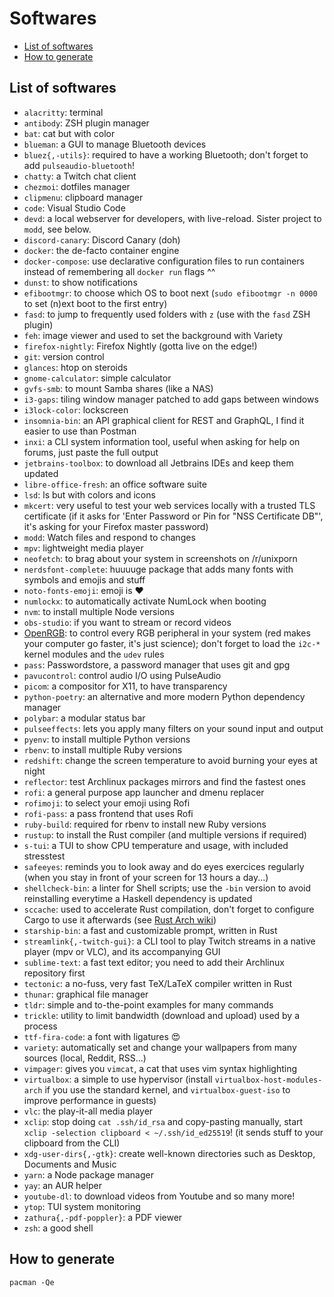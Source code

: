 # Softwares

<!-- toc -->

- [List of softwares](#list-of-softwares)
- [How to generate](#how-to-generate)

<!-- tocstop -->

## List of softwares

- `alacritty`: terminal
- `antibody`: ZSH plugin manager
- `bat`: cat but with color
- `blueman`: a GUI to manage Bluetooth devices
- `bluez{,-utils}`: required to have a working Bluetooth; don't forget to add `pulseaudio-bluetooth`!
- `chatty`: a Twitch chat client
- `chezmoi`: dotfiles manager
- `clipmenu`: clipboard manager
- `code`: Visual Studio Code
- `devd`: a local webserver for developers, with live-reload. Sister project to `modd`, see below.
- `discord-canary`: Discord Canary (doh)
- `docker`: the de-facto container engine
- `docker-compose`: use declarative configuration files to run containers instead of remembering all `docker run` flags ^^
- `dunst`: to show notifications
- `efibootmgr`: to choose which OS to boot next (`sudo efibootmgr -n 0000` to set (n)ext boot to the first entry)
- `fasd`: to jump to frequently used folders with `z` (use with the `fasd` ZSH plugin)
- `feh`: image viewer and used to set the background with Variety
- `firefox-nightly`: Firefox Nightly (gotta live on the edge!)
- `git`: version control
- `glances`: htop on steroids
- `gnome-calculator`: simple calculator
- `gvfs-smb`: to mount Samba shares (like a NAS)
- `i3-gaps`: tiling window manager patched to add gaps between windows
- `i3lock-color`: lockscreen
- `insomnia-bin`: an API graphical client for REST and GraphQL, I find it easier to use than Postman
- `inxi`: a CLI system information tool, useful when asking for help on forums, just paste the full output
- `jetbrains-toolbox`: to download all Jetbrains IDEs and keep them updated
- `libre-office-fresh`: an office software suite
- `lsd`: ls but with colors and icons
- `mkcert`: very useful to test your web services locally with a trusted TLS certificate (if it asks for 'Enter Password or Pin for "NSS Certificate DB"', it's asking for your Firefox master password)
- `modd`: Watch files and respond to changes
- `mpv`: lightweight media player
- `neofetch`: to brag about your system in screenshots on /r/unixporn
- `nerdsfont-complete`: huuuuge package that adds many fonts with symbols and emojis and stuff
- `noto-fonts-emoji`: emoji is ❤️
- `numlockx`: to automatically activate NumLock when booting
- `nvm`: to install multiple Node versions
- `obs-studio`: if you want to stream or record videos
- [OpenRGB](https://gitlab.com/CalcProgrammer1/OpenRGB): to control every RGB peripheral in your system (red makes your computer go faster, it's just science); don't forget to load the `i2c-*` kernel modules and the `udev` rules
- `pass`: Passwordstore, a password manager that uses git and gpg
- `pavucontrol`: control audio I/O using PulseAudio
- `picom`: a compositor for X11, to have transparency
- `python-poetry`: an alternative and more modern Python dependency manager
- `polybar`: a modular status bar
- `pulseeffects`: lets you apply many filters on your sound input and output
- `pyenv`: to install multiple Python versions
- `rbenv`: to install multiple Ruby versions
- `redshift`: change the screen temperature to avoid burning your eyes at night
- `reflector`: test Archlinux packages mirrors and find the fastest ones
- `rofi`: a general purpose app launcher and dmenu replacer
- `rofimoji`: to select your emoji using Rofi
- `rofi-pass`: a pass frontend that uses Rofi
- `ruby-build`: required for rbenv to install new Ruby versions
- `rustup`: to install the Rust compiler (and multiple versions if required)
- `s-tui`: a TUI to show CPU temperature and usage, with included stresstest
- `safeeyes`: reminds you to look away and do eyes exercices regularly (when you stay in front of your screen for 13 hours a day...)
- `shellcheck-bin`: a linter for Shell scripts; use the `-bin` version to avoid reinstalling everytime a Haskell dependency is updated
- `sccache`: used to accelerate Rust compilation, don't forget to configure Cargo to use it afterwards (see [Rust Arch wiki](https://wiki.archlinux.org/index.php/Rust#sccache))
- `starship-bin`: a fast and customizable prompt, written in Rust
- `streamlink{,-twitch-gui}`: a CLI tool to play Twitch streams in a native player (mpv or VLC), and its accompanying GUI
- `sublime-text`: a fast text editor; you need to add their Archlinux repository first
- `tectonic`: a no-fuss, very fast TeX/LaTeX compiler written in Rust
- `thunar`: graphical file manager
- `tldr`: simple and to-the-point examples for many commands
- `trickle`: utility to limit bandwidth (download and upload) used by a process
- `ttf-fira-code`: a font with ligatures 😍
- `variety`: automatically set and change your wallpapers from many sources (local, Reddit, RSS...)
- `vimpager`: gives you `vimcat`, a cat that uses vim syntax highlighting
- `virtualbox`: a simple to use hypervisor (install `virtualbox-host-modules-arch` if you use the standard kernel, and `virtualbox-guest-iso` to improve performance in guests)
- `vlc`: the play-it-all media player
- `xclip`: stop doing `cat .ssh/id_rsa` and copy-pasting manually, start `xclip -selection clipboard < ~/.ssh/id_ed25519`! (it sends stuff to your clipboard from the CLI)
- `xdg-user-dirs{,-gtk}`: create well-known directories such as Desktop, Documents and Music
- `yarn`: a Node package manager
- `yay`: an AUR helper
- `youtube-dl`: to download videos from Youtube and so many more!
- `ytop`: TUI system monitoring
- `zathura{,-pdf-poppler}`: a PDF viewer
- `zsh`: a good shell

## How to generate

`pacman -Qe`
